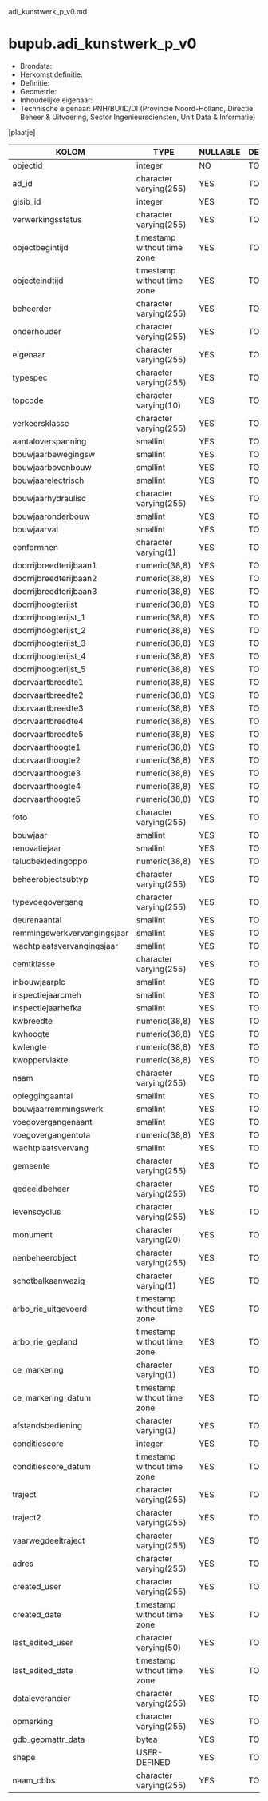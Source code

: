 adi_kunstwerk_p_v0.md

# bupub.adi_kunstwerk_p_v0


* Brondata: 
* Herkomst definitie: 
* Definitie: 
* Geometrie: 
* Inhoudelijke eigenaar: 
* Technische eigenaar: PNH/BU/ID/DI (Provincie Noord-Holland, Directie Beheer & Uitvoering, Sector Ingenieursdiensten, Unit Data & Informatie)

[plaatje]


|KOLOM                            |TYPE                       |NULLABLE|DEFINITIE|
|------                           |----                       |-----   |-----    |
|objectid                         |integer                    |NO      |TODO|
|ad_id                            |character varying(255)     |YES     |TODO|
|gisib_id                         |integer                    |YES     |TODO|
|verwerkingsstatus                |character varying(255)     |YES     |TODO|
|objectbegintijd                  |timestamp without time zone|YES     |TODO|
|objecteindtijd                   |timestamp without time zone|YES     |TODO|
|beheerder                        |character varying(255)     |YES     |TODO|
|onderhouder                      |character varying(255)     |YES     |TODO|
|eigenaar                         |character varying(255)     |YES     |TODO|
|typespec                         |character varying(255)     |YES     |TODO|
|topcode                          |character varying(10)      |YES     |TODO|
|verkeersklasse                   |character varying(255)     |YES     |TODO|
|aantaloverspanning               |smallint                   |YES     |TODO|
|bouwjaarbewegingsw               |smallint                   |YES     |TODO|
|bouwjaarbovenbouw                |smallint                   |YES     |TODO|
|bouwjaarelectrisch               |smallint                   |YES     |TODO|
|bouwjaarhydraulisc               |character varying(255)     |YES     |TODO|
|bouwjaaronderbouw                |smallint                   |YES     |TODO|
|bouwjaarval                      |smallint                   |YES     |TODO|
|conformnen                       |character varying(1)       |YES     |TODO|
|doorrijbreedterijbaan1           |numeric(38,8)              |YES     |TODO|
|doorrijbreedterijbaan2           |numeric(38,8)              |YES     |TODO|
|doorrijbreedterijbaan3           |numeric(38,8)              |YES     |TODO|
|doorrijhoogterijst               |numeric(38,8)              |YES     |TODO|
|doorrijhoogterijst_1             |numeric(38,8)              |YES     |TODO|
|doorrijhoogterijst_2             |numeric(38,8)              |YES     |TODO|
|doorrijhoogterijst_3             |numeric(38,8)              |YES     |TODO|
|doorrijhoogterijst_4             |numeric(38,8)              |YES     |TODO|
|doorrijhoogterijst_5             |numeric(38,8)              |YES     |TODO|
|doorvaartbreedte1                |numeric(38,8)              |YES     |TODO|
|doorvaartbreedte2                |numeric(38,8)              |YES     |TODO|
|doorvaartbreedte3                |numeric(38,8)              |YES     |TODO|
|doorvaartbreedte4                |numeric(38,8)              |YES     |TODO|
|doorvaartbreedte5                |numeric(38,8)              |YES     |TODO|
|doorvaarthoogte1                 |numeric(38,8)              |YES     |TODO|
|doorvaarthoogte2                 |numeric(38,8)              |YES     |TODO|
|doorvaarthoogte3                 |numeric(38,8)              |YES     |TODO|
|doorvaarthoogte4                 |numeric(38,8)              |YES     |TODO|
|doorvaarthoogte5                 |numeric(38,8)              |YES     |TODO|
|foto                             |character varying(255)     |YES     |TODO|
|bouwjaar                         |smallint                   |YES     |TODO|
|renovatiejaar                    |smallint                   |YES     |TODO|
|taludbekledingoppo               |numeric(38,8)              |YES     |TODO|
|beheerobjectsubtyp               |character varying(255)     |YES     |TODO|
|typevoegovergang                 |character varying(255)     |YES     |TODO|
|deurenaantal                     |smallint                   |YES     |TODO|
|remmingswerkvervangingsjaar      |smallint                   |YES     |TODO|
|wachtplaatsvervangingsjaar       |smallint                   |YES     |TODO|
|cemtklasse                       |character varying(255)     |YES     |TODO|
|inbouwjaarplc                    |smallint                   |YES     |TODO|
|inspectiejaarcmeh                |smallint                   |YES     |TODO|
|inspectiejaarhefka               |smallint                   |YES     |TODO|
|kwbreedte                        |numeric(38,8)              |YES     |TODO|
|kwhoogte                         |numeric(38,8)              |YES     |TODO|
|kwlengte                         |numeric(38,8)              |YES     |TODO|
|kwoppervlakte                    |numeric(38,8)              |YES     |TODO|
|naam                             |character varying(255)     |YES     |TODO|
|opleggingaantal                  |smallint                   |YES     |TODO|
|bouwjaarremmingswerk             |smallint                   |YES     |TODO|
|voegovergangenaant               |smallint                   |YES     |TODO|
|voegovergangentota               |numeric(38,8)              |YES     |TODO|
|wachtplaatsvervang               |smallint                   |YES     |TODO|
|gemeente                         |character varying(255)     |YES     |TODO|
|gedeeldbeheer                    |character varying(255)     |YES     |TODO|
|levenscyclus                     |character varying(255)     |YES     |TODO|
|monument                         |character varying(20)      |YES     |TODO|
|nenbeheerobject                  |character varying(255)     |YES     |TODO|
|schotbalkaanwezig                |character varying(1)       |YES     |TODO|
|arbo_rie_uitgevoerd              |timestamp without time zone|YES     |TODO|
|arbo_rie_gepland                 |timestamp without time zone|YES     |TODO|
|ce_markering                     |character varying(1)       |YES     |TODO|
|ce_markering_datum               |timestamp without time zone|YES     |TODO|
|afstandsbediening                |character varying(1)       |YES     |TODO|
|conditiescore                    |integer                    |YES     |TODO|
|conditiescore_datum              |timestamp without time zone|YES     |TODO|
|traject                          |character varying(255)     |YES     |TODO|
|traject2                         |character varying(255)     |YES     |TODO|
|vaarwegdeeltraject               |character varying(255)     |YES     |TODO|
|adres                            |character varying(255)     |YES     |TODO|
|created_user                     |character varying(255)     |YES     |TODO|
|created_date                     |timestamp without time zone|YES     |TODO|
|last_edited_user                 |character varying(50)      |YES     |TODO|
|last_edited_date                 |timestamp without time zone|YES     |TODO|
|dataleverancier                  |character varying(255)     |YES     |TODO|
|opmerking                        |character varying(255)     |YES     |TODO|
|gdb_geomattr_data                |bytea                      |YES     |TODO|
|shape                            |USER-DEFINED               |YES     |TODO|
|naam_cbbs                        |character varying(255)     |YES     |TODO|
